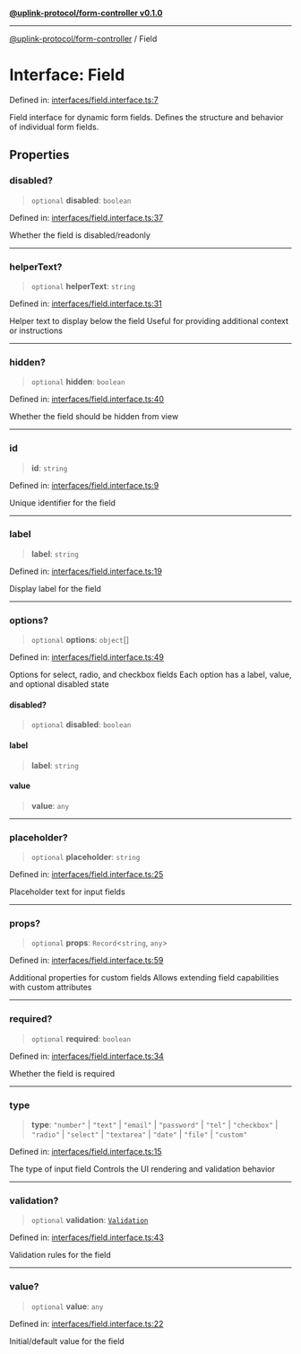 [**@uplink-protocol/form-controller v0.1.0**](../README.md)

***

[@uplink-protocol/form-controller](../globals.md) / Field

# Interface: Field

Defined in: [interfaces/field.interface.ts:7](https://github.com/jmkcoder/uplink-protocol-form-controller/blob/da9b373dfdce0655de13c8f4010de07e8f23017d/src/interfaces/field.interface.ts#L7)

Field interface for dynamic form fields.
Defines the structure and behavior of individual form fields.

## Properties

### disabled?

> `optional` **disabled**: `boolean`

Defined in: [interfaces/field.interface.ts:37](https://github.com/jmkcoder/uplink-protocol-form-controller/blob/da9b373dfdce0655de13c8f4010de07e8f23017d/src/interfaces/field.interface.ts#L37)

Whether the field is disabled/readonly

***

### helperText?

> `optional` **helperText**: `string`

Defined in: [interfaces/field.interface.ts:31](https://github.com/jmkcoder/uplink-protocol-form-controller/blob/da9b373dfdce0655de13c8f4010de07e8f23017d/src/interfaces/field.interface.ts#L31)

Helper text to display below the field
Useful for providing additional context or instructions

***

### hidden?

> `optional` **hidden**: `boolean`

Defined in: [interfaces/field.interface.ts:40](https://github.com/jmkcoder/uplink-protocol-form-controller/blob/da9b373dfdce0655de13c8f4010de07e8f23017d/src/interfaces/field.interface.ts#L40)

Whether the field should be hidden from view

***

### id

> **id**: `string`

Defined in: [interfaces/field.interface.ts:9](https://github.com/jmkcoder/uplink-protocol-form-controller/blob/da9b373dfdce0655de13c8f4010de07e8f23017d/src/interfaces/field.interface.ts#L9)

Unique identifier for the field

***

### label

> **label**: `string`

Defined in: [interfaces/field.interface.ts:19](https://github.com/jmkcoder/uplink-protocol-form-controller/blob/da9b373dfdce0655de13c8f4010de07e8f23017d/src/interfaces/field.interface.ts#L19)

Display label for the field

***

### options?

> `optional` **options**: `object`[]

Defined in: [interfaces/field.interface.ts:49](https://github.com/jmkcoder/uplink-protocol-form-controller/blob/da9b373dfdce0655de13c8f4010de07e8f23017d/src/interfaces/field.interface.ts#L49)

Options for select, radio, and checkbox fields
Each option has a label, value, and optional disabled state

#### disabled?

> `optional` **disabled**: `boolean`

#### label

> **label**: `string`

#### value

> **value**: `any`

***

### placeholder?

> `optional` **placeholder**: `string`

Defined in: [interfaces/field.interface.ts:25](https://github.com/jmkcoder/uplink-protocol-form-controller/blob/da9b373dfdce0655de13c8f4010de07e8f23017d/src/interfaces/field.interface.ts#L25)

Placeholder text for input fields

***

### props?

> `optional` **props**: `Record`\<`string`, `any`\>

Defined in: [interfaces/field.interface.ts:59](https://github.com/jmkcoder/uplink-protocol-form-controller/blob/da9b373dfdce0655de13c8f4010de07e8f23017d/src/interfaces/field.interface.ts#L59)

Additional properties for custom fields
Allows extending field capabilities with custom attributes

***

### required?

> `optional` **required**: `boolean`

Defined in: [interfaces/field.interface.ts:34](https://github.com/jmkcoder/uplink-protocol-form-controller/blob/da9b373dfdce0655de13c8f4010de07e8f23017d/src/interfaces/field.interface.ts#L34)

Whether the field is required

***

### type

> **type**: `"number"` \| `"text"` \| `"email"` \| `"password"` \| `"tel"` \| `"checkbox"` \| `"radio"` \| `"select"` \| `"textarea"` \| `"date"` \| `"file"` \| `"custom"`

Defined in: [interfaces/field.interface.ts:15](https://github.com/jmkcoder/uplink-protocol-form-controller/blob/da9b373dfdce0655de13c8f4010de07e8f23017d/src/interfaces/field.interface.ts#L15)

The type of input field 
Controls the UI rendering and validation behavior

***

### validation?

> `optional` **validation**: [`Validation`](Validation.md)

Defined in: [interfaces/field.interface.ts:43](https://github.com/jmkcoder/uplink-protocol-form-controller/blob/da9b373dfdce0655de13c8f4010de07e8f23017d/src/interfaces/field.interface.ts#L43)

Validation rules for the field

***

### value?

> `optional` **value**: `any`

Defined in: [interfaces/field.interface.ts:22](https://github.com/jmkcoder/uplink-protocol-form-controller/blob/da9b373dfdce0655de13c8f4010de07e8f23017d/src/interfaces/field.interface.ts#L22)

Initial/default value for the field
